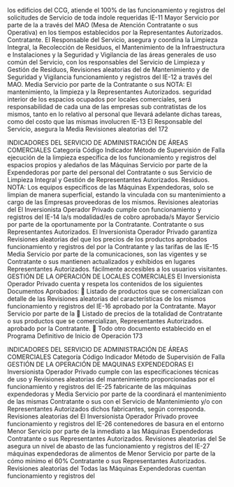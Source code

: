 los edificios del CCG, atiende el 100% de las
funcionamiento y registros del
solicitudes de Servicio de toda índole requeridas
IE-11 Mayor Servicio por parte de la
a través del MAO (Mesa de Atención
Contratante o sus
Operativa) en los tiempos establecidos por la
Representantes Autorizados.
Contratante.
El Responsable del Servicio, asegura y
coordina la Limpieza Integral, la Recolección
de Residuos, el Mantenimiento de la
Infraestructura e Instalaciones y la Seguridad y
Vigilancia de las áreas generales de uso
común del Servicio, con los responsables del
Servicio de Limpieza y Gestión de Residuos, Revisiones aleatorias del
de Mantenimiento y de Seguridad y Vigilancia funcionamiento y registros del
IE-12 a través del MAO. Media Servicio por parte de la
Contratante o sus
NOTA: El mantenimiento, la limpieza y la Representantes Autorizados.
seguridad interior de los espacios ocupados
por locales comerciales, será responsabilidad
de cada una de las empresas sub contratistas
de los mismos, tanto en lo relativo al personal
que llevará adelante dichas tareas, como del
costo que las mismas involucren
IE-13 El Responsable del Servicio, asegura la Media Revisiones aleatorias del
172

INDICADORES DEL SERVICIO DE ADMINISTRACIÓN DE ÁREAS COMERCIALES
Categoría
Código Indicador Método de Supervisión
de Falla
ejecución de la limpieza específica de los funcionamiento y registros del
espacios propios y aledaños de las Máquinas Servicio por parte de la
Expendedoras por parte del personal del Contratante o sus
Servicio de Limpieza Integral y Gestión de Representantes Autorizados.
Residuos.
NOTA: Los equipos específicos de las
Máquinas Expendedoras, solo se limpian de
manera superficial, estando la vinculada con
su mantenimiento a cargo de las Empresas
proveedoras de los mismos.
Revisiones aleatorias del
El Inversionista Operador Privado cumple con funcionamiento y registros del
IE-14 la/s modalidad/es de cobro aprobada/s Mayor Servicio por parte de la
oportunamente por la Contratante. Contratante o sus
Representantes Autorizados.
El Inversionista Operador Privado garantiza
Revisiones aleatorias del
que los precios de los productos aprobados
funcionamiento y registros del
por la Contratante y las tarifas de las
IE-15 Media Servicio por parte de la
comunicaciones, son las vigentes y se
Contratante o sus
mantienen actualizados y exhibidos en lugares
Representantes Autorizados.
fácilmente accesibles a los usuarios visitantes.
GESTIÓN DE LA OPERACIÓN DE LOCALES COMERCIALES
El Inversionista Operador Privado cuenta y
respeta los contenidos de los siguientes
Documentos Aprobados:
 Listado de productos que se
comercializan con detalle de las Revisiones aleatorias del
características de los mismos funcionamiento y registros del
IE-16 aprobado por la Contratante. Mayor Servicio por parte de la
 Listado de precios de la totalidad de Contratante o sus
productos que se comercializan, Representantes Autorizados.
aprobado por la Contratante.
 Todo otro documento establecido en el
Programa Definitivo de Inicio de
Operación
173

INDICADORES DEL SERVICIO DE ADMINISTRACIÓN DE ÁREAS COMERCIALES
Categoría
Código Indicador Método de Supervisión
de Falla
GESTIÓN DE LA OPERACIÓN DE MAQUINAS EXPENDEDORAS
El Inversionista Operador Privado cumple con
las especificaciones técnicas de uso y Revisiones aleatorias del
mantenimiento proporcionadas por el funcionamiento y registros del
IE-25 fabricante de las máquinas expendedoras y Media Servicio por parte de la
coordinará el mantenimiento de las mismas Contratante o sus
con el Servicio de Mantenimiento y/o con Representantes Autorizados
dichos fabricantes, según corresponda.
Revisiones aleatorias del
El Inversionista Operador Privado provee funcionamiento y registros del
IE-26 contenedores de basura en el entorno Menor Servicio por parte de la
inmediato a las Máquinas Expendedoras Contratante o sus
Representantes Autorizados.
Revisiones aleatorias del
Se asegura un nivel de abasto de las funcionamiento y registros del
IE-27 máquinas expendedoras de alimentos de Menor Servicio por parte de la
cómo mínimo el 60% Contratante o sus
Representantes Autorizados.
Revisiones aleatorias del
Todas las Máquinas Expendedoras cuentan
funcionamiento y registros del
